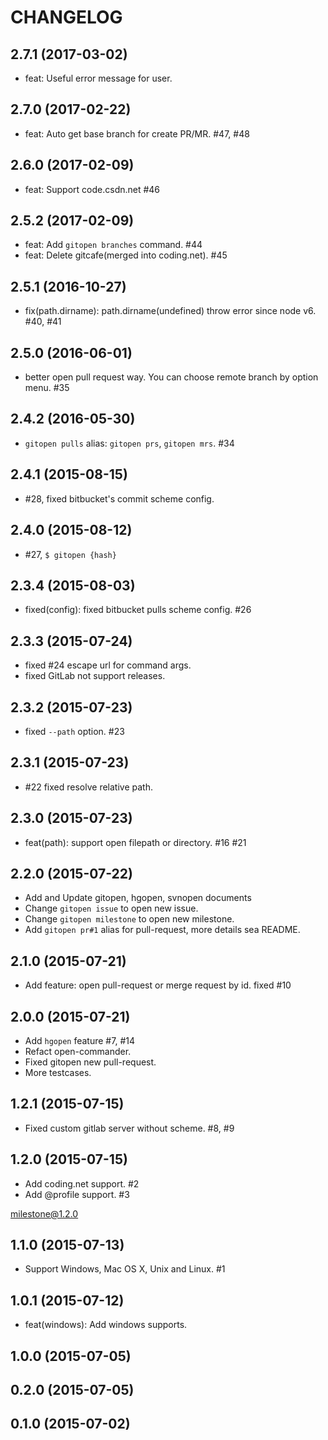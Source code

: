 
# CHANGELOG

## 2.7.1 (2017-03-02)

- feat: Useful error message for user.

## 2.7.0 (2017-02-22)

- feat: Auto get base branch for create PR/MR. #47, #48

## 2.6.0 (2017-02-09)

- feat: Support code.csdn.net #46

## 2.5.2 (2017-02-09)

- feat: Add `gitopen branches` command. #44
- feat: Delete gitcafe(merged into coding.net). #45

## 2.5.1 (2016-10-27)

* fix(path.dirname): path.dirname(undefined) throw error since node v6. #40, #41

## 2.5.0 (2016-06-01)

* better open pull request way. You can choose remote branch by option menu. #35

## 2.4.2 (2016-05-30)

* `gitopen pulls` alias: `gitopen prs`, `gitopen mrs`. #34

## 2.4.1 (2015-08-15)

* #28, fixed bitbucket's commit scheme config.

## 2.4.0 (2015-08-12)

* #27, `$ gitopen {hash}`

## 2.3.4 (2015-08-03)

* fixed(config): fixed bitbucket pulls scheme config. #26

## 2.3.3 (2015-07-24)

* fixed #24 escape url for command args.
* fixed GitLab not support releases.

## 2.3.2 (2015-07-23)

* fixed `--path` option. #23

## 2.3.1 (2015-07-23)

* #22 fixed resolve relative path.

## 2.3.0 (2015-07-23)

* feat(path): support open filepath or directory. #16 #21

## 2.2.0 (2015-07-22)

* Add and Update gitopen, hgopen, svnopen documents
* Change `gitopen issue` to open new issue.
* Change `gitopen milestone` to open new milestone.
* Add `gitopen pr#1` alias for pull-request, more details sea README.

## 2.1.0 (2015-07-21)

* Add feature: open pull-request or merge request by id. fixed #10

## 2.0.0 (2015-07-21)

* Add `hgopen` feature #7, #14
* Refact open-commander.
* Fixed gitopen new pull-request.
* More testcases.

## 1.2.1 (2015-07-15)

* Fixed custom gitlab server without scheme. #8, #9

## 1.2.0 (2015-07-15)

* Add coding.net support. #2
* Add @profile support. #3

[milestone@1.2.0](https://github.com/hotoo/gitopen/issues?q=milestone%3A1.2.0)

## 1.1.0 (2015-07-13)

* Support Windows, Mac OS X, Unix and Linux. #1

## 1.0.1 (2015-07-12)

* feat(windows): Add windows supports.

## 1.0.0 (2015-07-05)

## 0.2.0 (2015-07-05)

## 0.1.0 (2015-07-02)
